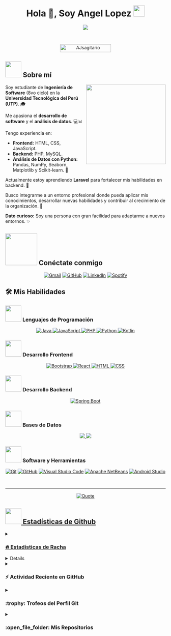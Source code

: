 <h1 align="center">Hola 👋, Soy Angel Lopez <img src="https://media.giphy.com/media/hvRJCLFzcasrR4ia7z/giphy.gif" width="35"></h1>
<p align="center">
  <a href="https://github.com/DenverCoder1/readme-typing-svg"><img src="https://readme-typing-svg.herokuapp.com?font=Time+New+Roman&color=%232596be&size=25&center=true&vCenter=true&width=600&height=100&lines=Ingeniero+de+Software;Desarrollador+Full+Stack;Analista+de+Datos;Apasionado+por+la+Tecnología;Siempre+aprendiendo+cosas+nuevas"></a>
</p>

<br>

<p align="center"> 
  <img src="https://komarev.com/ghpvc/?username=AJsagitario&label=Vistas+del+Perfil&color=0047AB&style=plastic?" alt="AJsagitario" height=25px, width=160px/> 
</p>

## <picture><img src = "https://github.com/7oSkaaa/7oSkaaa/blob/main/Images/about_me.gif?raw=true" width = 50px></picture> Sobre mí

<picture> <img align="right" src="https://github.com/AJsagitario/AJsagitario/blob/main/developer.gif?raw=true" width = 250px></picture>

Soy estudiante de **Ingeniería de Software** (8vo ciclo) en la **Universidad Tecnológica del Perú (UTP)**. 🎓

Me apasiona el **desarrollo de software** y el **análisis de datos**. 💻📊

Tengo experiencia en:
-   **Frontend:** HTML, CSS, JavaScript.
-   **Backend:** PHP, MySQL.
-   **Análisis de Datos con Python:** Pandas, NumPy, Seaborn, Matplotlib y Scikit-learn. 🐍

Actualmente estoy aprendiendo **Laravel** para fortalecer mis habilidades en backend. 🌱

Busco integrarme a un entorno profesional donde pueda aplicar mis conocimientos, desarrollar nuevas habilidades y contribuir al crecimiento de la organización. 🚀

**Dato curioso:** Soy una persona con gran facilidad para adaptarme a nuevos entornos. ✨

## <picture> <img src="https://github.com/7oSkaaa/7oSkaaa/blob/main/Images/Connect-with-me.gif?raw=true" width="100px"> </picture> Conéctate conmigo
<p align="center">
    <a href="mailto:angellopezcardenas82@gmail.com"><img img src="https://img.shields.io/badge/gmail-%23EA4335.svg?style=plastic&logo=gmail&logoColor=white" alt="Gmail"/></a>
    <a href="https://github.com/AJsagitario"><img src="https://img.shields.io/badge/github-%23181717.svg?style=plastic&logo=github&logoColor=white" alt="GitHub"/></a>
    <a href="https://www.linkedin.com/in/angel-lópez-cárdenas-87b6a6249/?trk=opento_sprofile_details"><img src="https://img.shields.io/badge/linkedin-%230A66C2.svg?style=plastic&logo=linkedin&logoColor=white" alt="LinkedIn"/></a>
    <a href="https://open.spotify.com/user/316ybv35ifi7cysm3crozxwo2i2u"><img src="https://img.shields.io/badge/spotify-%231DB954.svg?style=plastic&logo=spotify&logoColor=white" alt="Spotify"/></a>
</p>

## 🛠️ Mis Habilidades

### <picture> <img src = "https://github.com/7oSkaaa/7oSkaaa/blob/main/Images/Programming_Languages.gif?raw=true" width = 50px>  </picture> Lenguajes de Programación
<p align="center">  
    <a href="https://www.java.com" target="_blank"> 
     <img alt="Java" src="https://img.shields.io/badge/Java-%23007396.svg?style=plastic&logo=java&logoColor=white">
    </a>
    <a href="https://developer.mozilla.org/en-US/docs/Web/JavaScript" target="_blank"> 
     <img alt="JavaScript" src="https://img.shields.io/badge/JavaScript%20-%23F7DF1E.svg?style=plastic&logo=javascript&logoColor=black">
    </a>
    <a href="https://www.php.net/" target="_blank"> 
     <img alt="PHP" src="https://img.shields.io/badge/PHP-%23777BB4.svg?style=plastic&logo=php&logoColor=white">
    </a>
    <a href="https://www.python.org" target="_blank"> 
     <img alt="Python" src="https://img.shields.io/badge/Python%20-%2314354C.svg?style=plastic&logo=python&logoColor=white">
    </a>
    <a href="https://kotlinlang.org/" target="_blank"> 
     <img alt="Kotlin" src="https://img.shields.io/badge/Kotlin-%237F52FF.svg?style=plastic&logo=kotlin&logoColor=white">
    </a>
</p>

### <picture> <img src = "https://github.com/7oSkaaa/7oSkaaa/blob/main/Images/Front_End.gif?raw=true" width = 50px>  </picture> Desarrollo Frontend
<p align="center"> 
    <a href="https://getbootstrap.com/" target="_blank"> 
     <img alt="Bootstrap" src="https://img.shields.io/badge/Bootstrap-%237952B3.svg?style=plastic&logo=bootstrap&logoColor=white">
    </a>
    <a href="https://reactjs.org/" target="_blank">
     <img alt="React" src="https://img.shields.io/badge/react-%2361DAFB.svg?style=plastic&logo=React&logoColor=black">
    </a>
    <a href="https://www.w3.org/html/" target="_blank"> 
     <img alt="HTML" src="https://img.shields.io/badge/HTML5%20-%23E34F26.svg?style=plastic&logo=html5&logoColor=white">
    </a>  
    <a href="https://www.w3schools.com/css/" target="_blank">
     <img alt="CSS" src="https://img.shields.io/badge/CSS%20-%231572B6.svg?style=plastic&logo=css3&logoColor=white">
    </a> 
</p>

### <picture> <img src="https://github.com/7oSkaaa/7oSkaaa/blob/main/Images/Back_End.gif?raw=true" width = 50px>  </picture> Desarrollo Backend
<p align="center"> 
    <a href="https://spring.io/projects/spring-boot" target="_blank"> 
      <img alt="Spring Boot" src="https://img.shields.io/badge/Spring%20Boot-6DB33F?style=plastic&logo=spring-boot&logoColor=white">
    </a>
    </p>

### <picture> <img src="https://github.com/7oSkaaa/7oSkaaa/blob/main/Images/Databases.gif?raw=true" width = 50px>  </picture> Bases de Datos
<p align="center"> 
    <a href="https://www.mysql.com/" target="_blank">
     <img src="https://img.shields.io/badge/mysql-%234479A1.svg?&style=plastic&logo=mysql&logoColor=white"/>
    </a>
    <a href="https://www.phpmyadmin.net/" target="_blank">
     <img src="https://img.shields.io/badge/phpMyAdmin-6C78AF?style=plastic&logo=phpmyadmin&logoColor=white"/>
    </a>
</p>

### <picture> <img src = "https://github.com/7oSkaaa/7oSkaaa/blob/main/Images/Software_Tools.gif?raw=true" width = 50px>  </picture> Software y Herramientas
<p align="center">
    <a href="#"><img alt="Git" src="https://img.shields.io/badge/Git%20-%23F05033.svg?style=plastic&logo=git&logoColor=white"></a>
    <a href="#"><img alt="GitHub" src="https://img.shields.io/badge/github-%23181717.svg?style=plastic&logo=github&logoColor=white"></a>
    <a href="#"><img alt="Visual Studio Code" src="https://img.shields.io/badge/Visual%20Studio%20Code-0078d7.svg?style=plastic&logo=visual-studio-code&logoColor=white"></a>
    <a href="#"><img alt="Apache NetBeans" src="https://img.shields.io/badge/Apache%20NetBeans-1B6AC6?style=plastic&logo=apache-netbeans-ide&logoColor=white"></a>
    <a href="#"><img alt="Android Studio" src="https://img.shields.io/badge/Android%20Studio-3DDC84?style=plastic&logo=android-studio&logoColor=white"></a>
</p>

<br> 

---

<p align = "center">
    <a href="https://github.com/piyushsuthar/github-readme-quotes"> <img alt = "Quote" src="https://quotes-github-readme.vercel.app/api?type=horizontal&theme=tokyonight&animation=grow_out_in&quote=Tell%20me%20and%20I%20forget.%20Teach%20me%20and%20I%20remember.%20Involve%20me%20and%20I%20learn.&author=Benjamin%20Franklin">
</p>

## <picture> <img src = "https://github.com/7oSkaaa/7oSkaaa/blob/main/Images/Statistics.gif?raw=true" width = 50px>  </picture> Estadísticas de Github

<details><summary><h3> 🔥 Estadísticas de Racha</h3></summary>
<p align="center"><img src="https://github-readme-streak-stats.herokuapp.com/?user=AJsagitario&theme=tokyonight_duo&locale=es" alt="AJsagitario" /></p>
</details>
  
<details><summary><h3>💻 Estadísticas del Perfil de GitHub</h3></summary>
<p align="center">
    <a href="https://github.com/anuraghazra/github-readme-stats">
        <img alt="AJsagitario's Github Stats" src="https://github-readme-stats.vercel.app/api?username=AJsagitario&show_icons=true&count_private=true&locale=es&theme=tokyonight&layout=compact" height="230px"/></a>
      <img src="https://github-readme-stats.vercel.app/api/top-langs?username=AJsagitario&langs_count=10&show_icons=true&locale=es&theme=tokyonight" alt="AJsagitario" height="230px"/>
<br/>
  <b>Nota:</b> Los lenguajes principales son solo una métrica de los lenguajes en mi código público y no reflejan experiencia o nivel de habilidad.
  </p>
</details>

<details><summary><h3>⚡ Actividad Reciente en GitHub</h3></summary>
[![AJsagitario's github activity graph](https://github-readme-activity-graph.cyclic.app/graph?username=AJsagitario&theme=github-dark&hide_border=true)](https://github.com/AJsagitario/github-readme-activity-graph)
</details>

<details><summary> <h3> :trophy: Trofeos del Perfil Git </h3></summary>
<p align="center"> <a href="https://github.com/ryo-ma/github-profile-trophy"><img src="https://github-profile-trophy.vercel.app/?username=AJsagitario&layout=compact&theme=tokyonight&column=4&margin-w=15&margin-h=15" alt="AJsagitario" /></a> </p>
</details>
    
<details><summary> <h3> :open_file_folder: Mis Repositorios </h3></summary>
<p align="center">
    <a href="https://github.com/AJsagitario/Proyecto-BabyBliss-Maven">
        <img src="https://github-readme-stats.vercel.app/api/pin/?username=AJsagitario&repo=Proyecto-BabyBliss-Maven&theme=tokyonight" alt="Proyecto-BabyBliss-Maven" />
    </a>
    <a href="https://github.com/AJsagitario/Analisis_WorldCup">
        <img src="https://github-readme-stats.vercel.app/api/pin/?username=AJsagitario&repo=Analisis_WorldCup&theme=tokyonight" alt="Analisis_WorldCup" />
    </a>
    <a href="https://github.com/AJsagitario/Patitas_FelicesPET">
        <img src="https://github-readme-stats.vercel.app/api/pin/?username=AJsagitario&repo=Patitas_FelicesPET&theme=tokyonight" alt="Patitas_FelicesPET" />
    </a>
    </p>
</details>

</br></br>
    
